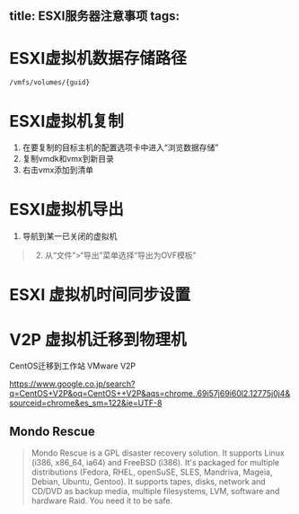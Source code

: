 title: ESXI服务器注意事项
tags:
---


# ESXI虚拟机数据存储路径
`/vmfs/volumes/{guid}`

# ESXI虚拟机复制
1. 在要复制的目标主机的配置选项卡中进入“浏览数据存储”
2. 复制vmdk和vmx到新目录
3. 右击vmx添加到清单

# ESXI虚拟机导出
 1. 导航到某一已关闭的虚拟机
>  2. 从“文件”>“导出”菜单选择“导出为OVF模板”


# ESXI 虚拟机时间同步设置


# V2P 虚拟机迁移到物理机
CentOS迁移到工作站
VMware V2P

https://www.google.co.jp/search?q=CentOS+V2P&oq=CentOS++V2P&aqs=chrome..69i57j69i60l2.12775j0j4&sourceid=chrome&es_sm=122&ie=UTF-8
## Mondo Rescue
>Mondo Rescue is a GPL disaster recovery solution. It supports Linux (i386, x86_64, ia64) and FreeBSD (i386). It's packaged for multiple distributions (Fedora, RHEL, openSuSE, SLES, Mandriva, Mageia, Debian, Ubuntu, Gentoo).
It supports tapes, disks, network and CD/DVD as backup media, multiple filesystems, LVM, software and hardware Raid.
You need it to be safe.
